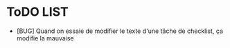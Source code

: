 # ToDO LIST

* [BUG] Quand on essaie de modifier le texte d'une tâche de checklist, ça modifie la mauvaise